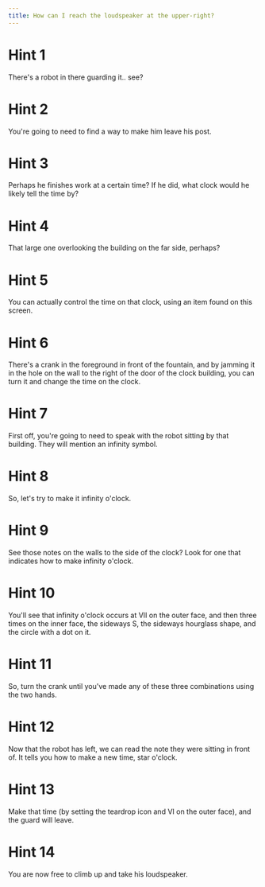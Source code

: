 ```yaml
---
title: How can I reach the loudspeaker at the upper-right?
---
```

# Hint 1
There's a robot in there guarding it.. see?

# Hint 2
You're going to need to find a way to make him leave his post.

# Hint 3
Perhaps he finishes work at a certain time? If he did, what clock would he likely tell the time by?

# Hint 4
That large one overlooking the building on the far side, perhaps?

# Hint 5
You can actually control the time on that clock, using an item found on this screen.

# Hint 6
There's a crank in the foreground in front of the fountain, and by jamming it in the hole on the wall to the right of the door of the clock building, you can turn it and change the time on the clock.

# Hint 7
First off, you're going to need to speak with the robot sitting by that building. They will mention an infinity symbol.

# Hint 8
So, let's try to make it infinity o'clock.

# Hint 9
See those notes on the walls to the side of the clock? Look for one that indicates how to make infinity o'clock.

# Hint 10
You'll see that infinity o'clock occurs at VII on the outer face, and then three times on the inner face, the sideways S, the sideways hourglass shape, and the circle with a dot on it.

# Hint 11
So, turn the crank until you've made any of these three combinations using the two hands.

# Hint 12
Now that the robot has left, we can read the note they were sitting in front of. It tells you how to make a new time, star o'clock.

# Hint 13
Make that time (by setting the teardrop icon and VI on the outer face), and the guard will leave.

# Hint 14
You are now free to climb up and take his loudspeaker.

